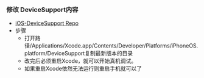 ### 修改 DeviceSupport内容
- [iOS-DeviceSupport Repo](https://github.com/iGhibli/iOS-DeviceSupport.git)
- 步骤
  - 打开路径/Applications/Xcode.app/Contents/Developer/Platforms/iPhoneOS.platform/DeviceSupport复制最新版本的目录
  - 改完后必须重启Xcode，就可以开始真机调试。
  - 如果重启Xcode依然无法运行则重启手机就可以了
